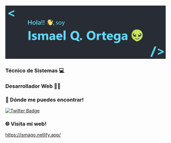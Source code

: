 ![itsme](/images/banner.png)

  ### Técnico de Sistemas 💻
  ### Desarrollador Web 👨‍💻

### 🤳 Dónde me puedes encontrar!
  [![Twitter Badge](https://img.shields.io/badge/Twitter-1DA1F2?style=for-the-badge&logo=twitter&logoColor=white)](https://twitter.com/ismaqo36)

### 🌐 Visita mi web!
https://ismaqo.netlify.app/
